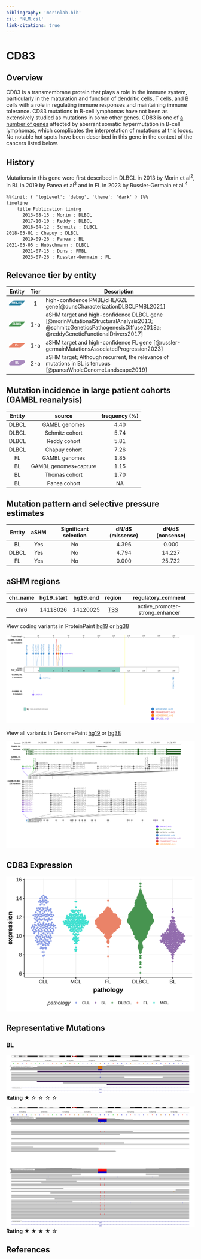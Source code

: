 ```yaml
---
bibliography: 'morinlab.bib'
csl: 'NLM.csl'
link-citations: true
---
```

# CD83

## Overview

CD83 is a transmembrane protein that plays a role in the immune system, particularly in the maturation and function of dendritic cells, T cells, and B cells with a role in regulating immune responses and maintaining immune tolerance. 
CD83 mutations in B-cell lymphomas have not been as extensively studied as mutations in some other genes. CD83 is one of [a number of genes](https://github.com/morinlab/LLMPP/wiki/ashm) affected by aberrant somatic hypermutation in B-cell lymphomas, which complicates the interpretation of mutations at this locus.
No notable hot spots have been described in this gene in the context of the cancers listed below. 

## History
Mutations in this gene were first described in DLBCL in 2013 by Morin et al<sup>2</sup>, in BL in 2019 by Panea et al<sup>3</sup> and in FL in 2023 by Russler-Germain et al.<sup>4</sup>


```mermaid
%%{init: { 'logLevel': 'debug', 'theme': 'dark' } }%%
timeline
    title Publication timing
      2013-08-15 : Morin : DLBCL
      2017-10-10 : Reddy : DLBCL
      2018-04-12 : Schmitz : DLBCL
2018-05-01 : Chapuy : DLBCL
      2019-09-26 : Panea : BL
2021-05-05 : Hubschmann : DLBCL
      2021-07-15 : Duns : PMBL
      2023-07-26 : Russler-Germain : FL
```

## Relevance tier by entity

|Entity|Tier|Description                           |
|:------:|:----:|--------------------------------------|
|![PMBL](images/icons/PMBL_tier1.png)|1|high-confidence PMBL/cHL/GZL gene[@dunsCharacterizationDLBCLPMBL2021]|
|![DLBCL](images/icons/DLBCL_tier1.png) |1-a | aSHM target and high-confidence DLBCL gene            [@morinMutationalStructuralAnalysis2013; @schmitzGeneticsPathogenesisDiffuse2018a; @reddyGeneticFunctionalDrivers2017]|
|![FL](images/icons/FL_tier1.png)    |1-a | aSHM target and high-confidence FL gene               [@russler-germainMutationsAssociatedProgression2023]|
|![BL](images/icons/BL_tier2.png)    |2-a | aSHM target; Although recurrent, the relevance of mutations in BL is tenuous [@paneaWholeGenomeLandscape2019]|

## Mutation incidence in large patient cohorts (GAMBL reanalysis)

|Entity|source               |frequency (%)|
|:------:|:---------------------:|:-------------:|
|DLBCL |GAMBL genomes        |4.40         |
|DLBCL |Schmitz cohort       |5.74         |
|DLBCL |Reddy cohort         |5.81         |
|DLBCL |Chapuy cohort        |7.26         |
|FL    |GAMBL genomes        |1.85         |
|BL    |GAMBL genomes+capture|1.15         |
|BL    |Thomas cohort        |1.70         |
|BL    |Panea cohort         |  NA         |

## Mutation pattern and selective pressure estimates

|Entity|aSHM|Significant selection|dN/dS (missense)|dN/dS (nonsense)|
|:------:|:----:|:---------------------:|:----------------:|:----------------:|
|BL    |Yes |No                   |4.396           | 0.000          |
|DLBCL |Yes |No                   |4.794           |14.227          |
|FL    |Yes |No                   |0.000           |25.732          |

## aSHM regions

|chr_name|hg19_start|hg19_end|region                                                                                   |regulatory_comment             |
|:--------:|:----------:|:--------:|:-----------------------------------------------------------------------------------------:|:-------------------------------:|
|chr6    |14118026  |14120025|[TSS](https://genome.ucsc.edu/s/rdmorin/GAMBL%20hg19?position=chr6%3A14118026%2D14120025)|active_promoter-strong_enhancer|



View coding variants in ProteinPaint [hg19](https://morinlab.github.io/LLMPP/GAMBL/CD83_protein.html)  or [hg38](https://morinlab.github.io/LLMPP/GAMBL/CD83_protein_hg38.html)

![](images/proteinpaint/CD83_NM_004233.svg)

View all variants in GenomePaint [hg19](https://morinlab.github.io/LLMPP/GAMBL/CD83.html)  or [hg38](https://morinlab.github.io/LLMPP/GAMBL/CD83_hg38.html)

![](images/proteinpaint/CD83.svg)

## CD83 Expression
![](images/gene_expression/CD83_by_pathology.svg)

## Representative Mutations

### BL

![](primary/Panea_CD83_1.svg)
**Rating**
&starf; &star; &star; &star; &star;

![](primary/Panea_CD83_2.svg)
**Rating**
&starf; &starf; &starf; &starf; &star;


## References
<!-- ORIGIN: morinMutationalStructuralAnalysis2013 -->
<!-- BL: paneaWholeGenomeLandscape2019 -->
<!-- FL: russler-germainMutationsAssociatedProgression2023b -->
<!-- BL: paneaWholeGenomeLandscape2019 -->
<!-- DLBCL: morinMutationalStructuralAnalysis2013 -->
<!-- PMBL: dunsCharacterizationDLBCLPMBL2021b -->
